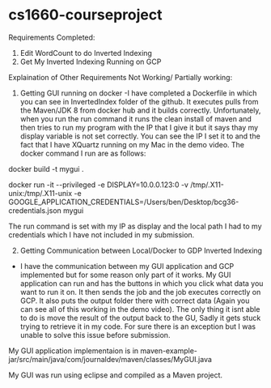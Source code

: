 # cs1660-courseproject
Requirements Completed:
1. Edit WordCount to do Inverted Indexing
2. Get My Inverted Indexing Running on GCP

Explaination of Other Requirements Not Working/ Partially working:
1. Getting GUI running on docker
  -I have completed a Dockerfile in which you can see in InvertedIndex folder of the github. It executes pulls from the Maven/JDK 8 from docker hub and it builds correctly. Unfortunately, when you run the run command it runs the clean install of maven and then tries to run my program with the IP that I give it but it says thay my display variable is not set correctly. You can see the IP I set it to and the fact that I have XQuartz running on my Mac in the demo video. The docker command I run are as follows:
  
docker build -t mygui .
  
docker run -it --privileged -e DISPLAY=10.0.0.123:0 -v /tmp/.X11-unix:/tmp/.X11-unix -e GOOGLE_APPLICATION_CREDENTIALS=/Users/ben/Desktop/bcg36-credentials.json mygui

The run command is set with my IP as display and the local path I had to my credentials which I have not included in my submission.

2. Getting Communication between Local/Docker to GDP Inverted Indexing
  - I have the communication between my GUI application and GCP implemented but for some reason only part of it works. My GUI application can run and has the buttons in which you click what data you want to run it on. It then sends the job and the job executes correctly on GCP. It also puts the output folder there with correct data (Again you can see all of this working in the demo video). The only thing it isnt able to do is move the result of the output back to the GU, Sadly it gets stuck trying to retrieve it in my code. For sure there is an exception but I was unable to solve this issue before submission.
  
My GUI application implementaion is in maven-example-jar/src/main/java/com/journaldev/maven/classes/MyGUI.java

My GUI was run using eclipse and compiled as a Maven project.
